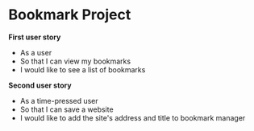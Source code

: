 # Bookmark Project

**First user story**
- As a user
- So that I can view my bookmarks
- I would like to see a list of bookmarks

**Second user story**
- As a time-pressed user
- So that I can save a website
- I would like to add the site's address and title to bookmark manager